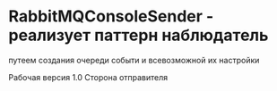 # RabbitMQConsoleSender - реализует паттерн наблюдатель 
путеем создания очереди событи и всевозможной их настройки 

Рабочая версия 1.0
Сторона отправителя
